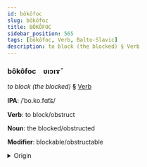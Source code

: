 ```yaml
---
id: bôkôfoc
slug: bôkôfoc
title: BÔKÔFOC
sidebar_position: 565
tags: [bôkôfoc, Verb, Balto-Slavic]
description: to block (the blocked) § Verb
---
```


### bôkôfoc&emsp;<span kind="abugida">ʋıɔıɤ̄</span>

*to block (the blocked)* **§** [Verb](../../tags/Verb)

**IPA**: /ˈbo.ko.fɑt͡ɕ/

**Verb**: to block/obstruct

**Noun**: the blocked/obstructed

**Modifier**: blockable/obstructable

<details>
    <summary>Origin</summary>
    Polish blokować /blɔˈkɔ.vat͡ɕ/<br/>
    <em>Balto-Slavic Language Family</em>
</details>